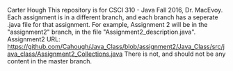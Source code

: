 Carter Hough
This repository is for CSCI 310 - Java Fall 2016, Dr. MacEvoy.
Each assignment is in a different branch, and each branch has a seperate .java file for that assignment.
For example, Assignment 2 will be in the "assignment2" branch, in the file "Assignment2_description.java".
Assignment2 URL: https://github.com/Cahough/Java_Class/blob/assignment2/Java_Class/src/java_class/Assignment2_Collections.java
There is not, and should not be any content in the master branch.
